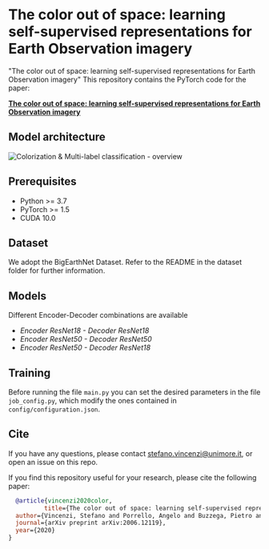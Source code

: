 # The color out of space: learning self-supervised representations for Earth Observation imagery
"The color out of space: learning self-supervised representations for Earth Observation imagery"
This repository contains the PyTorch code for the paper:

**<a href="https://arxiv.org/abs/2006.12119">The color out of space: learning self-supervised representations for Earth Observation imagery</a>**  

## Model architecture
![Colorization & Multi-label classification - overview](/model/colorization_framework.png)

## Prerequisites
* Python >= 3.7
* PyTorch >= 1.5
* CUDA 10.0

## Dataset
We adopt the BigEarthNet Dataset. Refer to the README in the dataset folder for further information.

## Models
Different Encoder-Decoder combinations are available
- *Encoder ResNet18 - Decoder ResNet18*
- *Encoder ResNet50 - Decoder ResNet50*
- *Encoder ResNet50 - Decoder ResNet18*

## Training 
Before running the file ``main.py`` you can set the desired parameters in the file ``job_config.py``, which modify the ones contained in ``config/configuration.json``.

## Cite
If you have any questions, please contact [stefano.vincenzi@unimore.it](mailto:stefano.vincenzi@unimore.it), or open an issue on this repo. 

If you find this repository useful for your research, please cite the following paper:
```bibtex
  @article{vincenzi2020color,
          title={The color out of space: learning self-supervised representations for Earth                            Observation imagery},
  author={Vincenzi, Stefano and Porrello, Angelo and Buzzega, Pietro and Cipriano, Marco and Fronte,     Pietro and Cuccu, Roberto and Ippoliti, Carla and Conte, Annamaria and Calderara, Simone},
  journal={arXiv preprint arXiv:2006.12119},
  year={2020}
}
```
